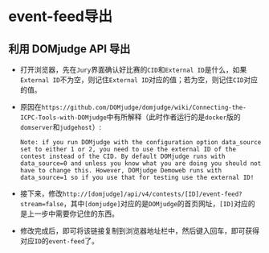 # event-feed导出

## 利用 DOMjudge API 导出

- 打开浏览器，先在`Jury`界面确认好比赛的`CID`和`External ID`是什么，如果`External ID`不为空，则记住`External ID`对应的值；若为空，则记住`CID`对应的值。

  

- 原因在`https://github.com/DOMjudge/domjudge/wiki/Connecting-the-ICPC-Tools-with-DOMjudge`中有所解释（此时作者运行的是`docker`版的`domserver`和`judgehost`）:

  ```
  Note: if you run DOMjudge with the configuration option data_source set to either 1 or 2, you need to use the external ID of the contest instead of the CID. By default DOMjudge runs with data_source=0 and unless you know what you are doing you should not have to change this. However, DOMjudge Demoweb runs with data_source=1 so if you use that for testing use the external ID!
  ```

  

- 接下来，修改`http://[domjudge]/api/v4/contests/[ID]/event-feed?stream=false`，其中`[domjudge]`对应的是`DOMjudge`的首页网址，`[ID]`对应的是上一步中需要你记住的东西。
- 修改完成后，即可将该链接复制到浏览器地址栏中，然后键入回车，即可获得对应`ID`的`event-feed`了。

